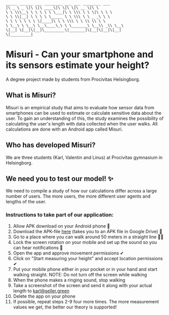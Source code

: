 ```
_____ ______ ___ ________ ___ ___ ________ ___ 
|\ _ \ _ \|\ \|\ ____\|\ \|\ \|\ __ \|\ \ 
\ \ \\\__\ \ \ \ \ \ \___|\ \ \\\ \ \ \|\ \ \ \ 
\ \ \\|__| \ \ \ \ \_____ \ \ \\\ \ \ _ _\ \ \ 
\ \ \ \ \ \ \ \|____|\ \ \ \\\ \ \ \\ \\ \ \ 
\ \__\ \ \__\ \__\____\_\ \ \_______\ \__\\ _\\ \__\
\|__| \|__|\|__|\_________\|_______|\|__|\|__|\|__|
\|_________| 
```
# Misuri - Can your smartphone and its sensors estimate your height?
A degree project made by students from Procivitas Helsingborg.

## What is Misuri?
Misuri is an empirical study that aims to evaluate how sensor data from smartphones can be used to estimate or calculate sensitive data about the user. To gain an understanding of this, the study examines the possibility of calculating the user's length with data collected when the user walks. All calculations are done with an Android app called Misuri.

## Who has developed Misuri?
We are three students (Karl, Valentin and Linus) at Procivitas gymnasium in Helsingborg.

## We need you to test our model! ✨
We need to compile a study of how our calculations differ across a large number of users. The more users, the more different user agents and lengths of the user.

### Instructions to take part of our application:

1. Allow APK download on your Android phone 📱
2. Download the APK-file [here](https://drive.google.com/file/d/1ac-M4Kj1HyokJXLWBxfWNxbEmly4I52c/view?usp=sharing) (takes you to an APK file in Google Drive) 📂
3. Go to a place where you can walk around 50 meters in a straight line 🚶‍♂️
4. Lock the screen rotation on your mobile and set up the sound so you can hear notifications 🔔
5. Open the app and approve movement permissions ✔
6. Click on "Start measuring your height" and accept location permissions ✔
7. Put your mobile phone either in your pocket or in your hand and start walking straight. NOTE: Do not turn off the screen while walking
8. When the phone makes a ringing sound, stop walking
9. Take a screenshot of the screen and send it along with your actual length to [karl@seller.green](mailto:karl@seller.green)
10. Delete the app on your phone
11. If possible, repeat steps 2-9 four more times. The more measurement values we get, the better our theory is supported!